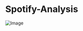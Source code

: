 # Spotify-Analysis

![Image](https://github.com/user-attachments/assets/87698c33-3405-4025-9d8d-26bbcd985664)

